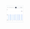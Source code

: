 <div>
<img src="https://github.com/saadansaryy/crypto-project-screenshots/blob/main/chart.png" title="Git" **alt="Git" width="40" height="40"/>
<div/>
